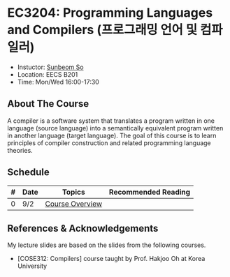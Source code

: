 # EC3204: Programming Languages and Compilers (프로그래밍 언어 및 컴파일러)
* Instuctor: [Sunbeom So](https://gist-pal.github.io)
* Location: EECS B201
* Time: Mon/Wed 16:00-17:30

## About The Course
A compiler is a software system that translates a program written in one language (source language) into a semantically equivalent program written in another language (target language).
The goal of this course is to learn principles of compiler construction and related programming language theories.

## Schedule
|#|Date|Topics|Recommended Reading|
|-|-|------|------|
|0|9/2|[Course Overview](slides/lec0.pdf)||

## References & Acknowledgements
My lecture slides are based on the slides from the following courses.

* [COSE312: Compilers] course taught by Prof. Hakjoo Oh at Korea University
